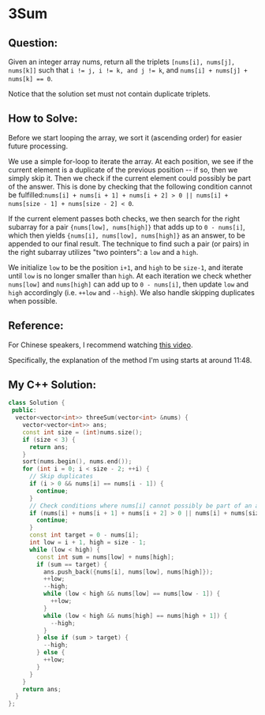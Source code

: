 # 3Sum

## Question:
Given an integer array nums, return all the triplets `[nums[i],
nums[j], nums[k]]` such that `i != j, i != k, and j != k`, and
`nums[i] + nums[j] + nums[k] == 0`.

Notice that the solution set must not contain duplicate triplets.

## How to Solve:
Before we start looping the array, we sort it (ascending order) for
easier future processing.

We use a simple for-loop to iterate the array. At each position, we
see if the current element is a duplicate of the previous position --
if so, then we simply skip it. Then we check if the current element
could possibly be part of the answer. This is done by checking that
the following condition cannot be fulfilled:`nums[i] + nums[i + 1] +
nums[i + 2] > 0 || nums[i] + nums[size - 1] + nums[size - 2] < 0`.

If the current element passes both checks, we then search for the
right subarray for a pair `{nums[low], nums[high]}` that adds up to
`0 - nums[i]`, which then yields `{nums[i], nums[low], nums[high]}` as
an answer, to be appended to our final result. The technique to find
such a pair (or pairs) in the right subarray utilizes "two pointers":
a `low` and a `high`.

We initialize `low` to be the position `i+1`, and `high` to be
`size-1`, and iterate until `low` is no longer smaller than `high`. At
each iteration we check whether `nums[low]` and `nums[high]` can add
up to `0 - nums[i]`, then update `low` and `high` accordingly
(i.e. `++low` and `--high`). We also handle skipping duplicates when
possible.

## Reference:
For Chinese speakers, I recommend watching [this video](https://www.youtube.com/watch?v=zQDbMjNsuvY).

Specifically, the explanation of the method I'm using starts at around
11:48.

## My C++ Solution:

```cpp
class Solution {
 public:
  vector<vector<int>> threeSum(vector<int> &nums) {
    vector<vector<int>> ans;
    const int size = (int)nums.size();
    if (size < 3) {
      return ans;
    }
    sort(nums.begin(), nums.end());
    for (int i = 0; i < size - 2; ++i) {
      // Skip duplicates
      if (i > 0 && nums[i] == nums[i - 1]) {
        continue;
      }
      // Check conditions where nums[i] cannot possibly be part of an answer
      if (nums[i] + nums[i + 1] + nums[i + 2] > 0 || nums[i] + nums[size - 1] + nums[size - 2] < 0) {
        continue;
      }
      const int target = 0 - nums[i];
      int low = i + 1, high = size - 1;
      while (low < high) {
        const int sum = nums[low] + nums[high];
        if (sum == target) {
          ans.push_back({nums[i], nums[low], nums[high]});
          ++low;
          --high;
          while (low < high && nums[low] == nums[low - 1]) {
            ++low;
          }
          while (low < high && nums[high] == nums[high + 1]) {
            --high;
          }
        } else if (sum > target) {
          --high;
        } else {
          ++low;
        }
      }
    }
    return ans;
  }
};
```